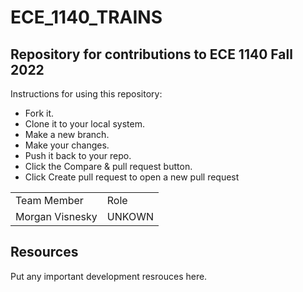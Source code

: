 # ECE_1140_TRAINS
## Repository for contributions to ECE 1140 Fall 2022

Instructions for using this repository:

- Fork it.
- Clone it to your local system.
- Make a new branch.
- Make your changes.
- Push it back to your repo.
- Click the Compare & pull request button.
- Click Create pull request to open a new pull request

|    |    |
|----|----|
| Team Member | Role |
| Morgan Visnesky | UNKOWN |

## Resources
Put any important development resrouces here.
